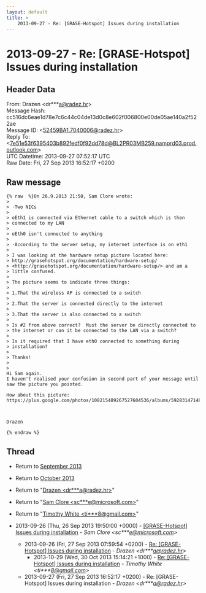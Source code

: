```yaml
---
layout: default
title: >
    2013-09-27 - Re: [GRASE-Hotspot] Issues during installation
---
```


# 2013-09-27 - Re: [GRASE-Hotspot] Issues during installation

## Header Data

From: Drazen \<dr***a@radez.hr\><br>
Message Hash: cc516dc6eae1d78e7c6c44c04de13d0c8e602f006800e00de05ae140a2f522ae<br>
Message ID: \<52459BA1.7040006@radez.hr\><br>
Reply To: \<7e51e53f6395403b892fedf0f92dd78d@BL2PR03MB259.namprd03.prod.outlook.com\><br>
UTC Datetime: 2013-09-27 07:52:17 UTC<br>
Raw Date: Fri, 27 Sep 2013 16:52:17 +0200<br>

## Raw message

```
{% raw  %}On 26.9.2013 21:50, Sam Clore wrote:
>
> ·Two NICs
>
> oEth1 is connected via Ethernet cable to a switch which is then 
> connected to my LAN
>
> oEth0 isn't connected to anything
>
> ·According to the server setup, my internet interface is on eth1
>
> I was looking at the hardware setup picture located here: 
> http://grasehotspot.org/documentation/hardware-setup/ 
> <http://grasehotspot.org/documentation/hardware-setup/> and am a 
> little confused.
>
> The picture seems to indicate three things:
>
> 1.That the wireless AP is connected to a switch
>
> 2.That the server is connected directly to the internet
>
> 3.That the server is also connected to a switch
>
> Is #2 from above correct?  Must the server be directly connected to 
> the internet or can it be connected to the LAN via a switch?
>
> Is it required that I have eth0 connected to something during 
> installation?
>
> Thanks!
>
>
Hi Sam again.
I haven't realised your confusion in second part of your message until 
saw the picture you pointed.

How about this picture:
https://plus.google.com/photos/108215489267527604536/albums/5928314714882924513 



Drazen

{% endraw %}
```

## Thread

+ Return to [September 2013](/archive/2013/09)
+ Return to [October 2013](/archive/2013/10)

+ Return to "[Drazen <dr***a<span>@</span>radez.hr>](/authors/dr___a_at_radez_hr)"
+ Return to "[Sam Clore <sc***e<span>@</span>microsoft.com>](/authors/sc___e_at_microsoft_com)"
+ Return to "[Timothy White <ti***8<span>@</span>gmail.com>](/authors/ti___8_at_gmail_com)"

+ 2013-09-26 (Thu, 26 Sep 2013 19:50:00 +0000) - [[GRASE-Hotspot] Issues during installation](/archive/2013/09/36343ec81fbfbd71f84e8618178dfda15afa682c44e2f0a2b600b728ef34ac7a) - _Sam Clore \<sc***e@microsoft.com\>_
  + 2013-09-26 (Fri, 27 Sep 2013 07:59:54 +0200) - [Re: [GRASE-Hotspot] Issues during installation](/archive/2013/09/f680e2f20ea9c47b1887aac2b7023231a6d4072de49a17655670b854bd276ab2) - _Drazen \<dr***a@radez.hr\>_
    + 2013-10-29 (Wed, 30 Oct 2013 15:14:21 +1000) - [Re: [GRASE-Hotspot] Issues during installation](/archive/2013/10/ab952c74bec33fdc47474ea8b4b084fd8b01a95bff93d3ae818f5784592a645d) - _Timothy White \<ti***8@gmail.com\>_
  + 2013-09-27 (Fri, 27 Sep 2013 16:52:17 +0200) - Re: [GRASE-Hotspot] Issues during installation - _Drazen \<dr***a@radez.hr\>_

